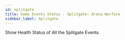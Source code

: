 ```yaml
---
id: splitgate
title: Game Events Status - Splitgate: Arena Warfare
sidebar_label: Splitgate
---
```


Show Health Status of All the Splitgate Events.
